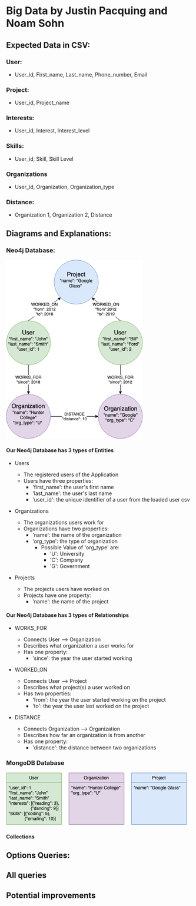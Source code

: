 # Big Data by Justin Pacquing and Noam Sohn

## Expected Data in CSV:
### User:
* User_id, First_name, Last_name, Phone_number, Email
### Project:
* User_id, Project_name
### Interests:
* User_id, Interest, Interest_level
### Skills:
* User_id, Skill, Skill Level
### Organizations
* User_id, Organization, Organization_type
### Distance:
* Organization 1, Organization 2, Distance

## Diagrams and Explanations:
### Neo4j Database:
![Neo4j Diagram](Data/neo4jdiagram.png)

#### Our Neo4j Database has 3 types of Entities
* Users
  * The registered users of the Application
  * Users have three properties:
    * 'first_name': the user's first name
    * 'last_name': the user's last name
    * 'user_id': the unique identifier of a user from the loaded user csv
   
* Organizations
  * The organizations users work for
  * Organizations have two properties:
    * 'name': the name of the organization
    * 'org_type': the type of organization
      * Possible Value of 'org_type' are:
        * 'U': University
        * 'C': Company
        * 'G': Government
       
* Projects
  * The projects users have worked on
  * Projects have one property:
    * 'name': the name of the project


#### Our Neo4j Database has 3 types of Relationships
* WORKS_FOR
  * Connects User --> Organization
  * Describes what organization a user works for
  * Has one property:
    * 'since': the year the user started working
   
* WORKED_ON
  * Connects User --> Project
  * Describes what project(s) a user worked on
  * Has two properties:
    * 'from': the year the user started working on the project
    * 'to': the year the user last worked on the project
    
* DISTANCE
  * Connects Organization --> Organization
  * Describes how far an organization is from another
  * Has one property:
    * 'distance': the distance between two organizations
   
### MongoDB Database
![MongoDB Diagram](Data/mongodbdiagram.png)
#### Collections

## Options Queries:
##

## All queries

## Potential improvements

